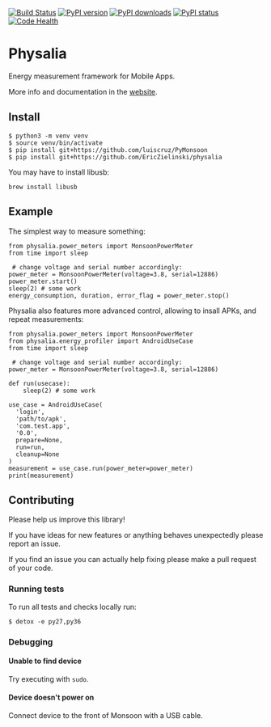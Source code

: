 [![Build Status](https://travis-ci.org/TQRG/physalia.svg?branch=master)](https://travis-ci.org/TQRG/physalia)
[![PyPI version](https://badge.fury.io/py/physalia.svg)](https://badge.fury.io/py/physalia)
[![PyPI downloads](https://img.shields.io/pypi/d/physalia.svg)](https://pypi.python.org/pypi/physalia)
[![PyPI status](https://img.shields.io/pypi/status/physalia.svg)](https://pypi.python.org/pypi/physalia)
[![Code Health](https://landscape.io/github/TQRG/physalia/master/landscape.svg?style=flat)](https://landscape.io/github/TQRG/physalia/master)


# Physalia

Energy measurement framework for Mobile Apps.

More info and documentation in the [website](https://tqrg.github.io/physalia/).

## Install

```
$ python3 -m venv venv
$ source venv/bin/activate
$ pip install git+https://github.com/luiscruz/PyMonsoon
$ pip install git+https://github.com/EricZielinski/physalia
```

You may have to install libusb:

```
brew install libusb
```

## Example

The simplest way to measure something:

```
from physalia.power_meters import MonsoonPowerMeter
from time import sleep

 # change voltage and serial number accordingly:
power_meter = MonsoonPowerMeter(voltage=3.8, serial=12886)
power_meter.start()
sleep(2) # some work
energy_consumption, duration, error_flag = power_meter.stop()
```

Physalia also features more advanced control, allowing to insall APKs, and repeat measurements:

````
from physalia.power_meters import MonsoonPowerMeter
from physalia.energy_profiler import AndroidUseCase
from time import sleep

 # change voltage and serial number accordingly:
power_meter = MonsoonPowerMeter(voltage=3.8, serial=12886)

def run(usecase):
	sleep(2) # some work

use_case = AndroidUseCase(
  'login',
  'path/to/apk',
  'com.test.app',
  '0.0',
  prepare=None,
  run=run,
  cleanup=None
)
measurement = use_case.run(power_meter=power_meter)
print(measurement)
````

## Contributing

Please help us improve this library!

If you have ideas for new features or anything behaves unexpectedly please report an issue.

If you find an issue you can actually help fixing please make a pull request of your code.

### Running tests

To run all tests and checks locally run:

`$ detox -e py27,py36`

### Debugging

#### Unable to find device
Try executing with `sudo`.

#### Device doesn't power on
Connect device to the front of Monsoon with a USB cable.
